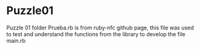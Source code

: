 # Puzzle01
Puzzle 01 folder
Prueba.rb is from ruby-nfc github page, this file was used to test and understand the functions from the library to develop the file main.rb
